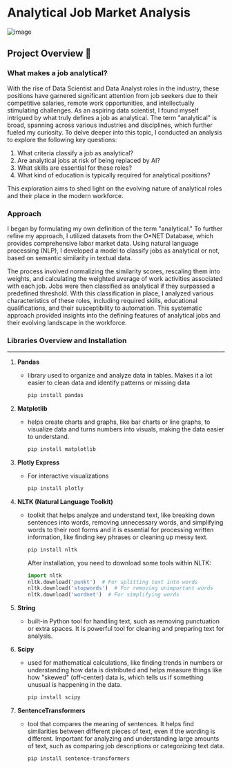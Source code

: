 # Analytical Job Market Analysis

![image](https://github.com/user-attachments/assets/6e603c70-40d1-4117-ab63-1ffb3ac92c63)

## Project Overview 📖

### What makes a job analytical?

With the rise of Data Scientist and Data Analyst roles in the industry, these positions have garnered significant attention from job seekers due to their competitive salaries, remote work opportunities, and intellectually stimulating challenges. As an aspiring data scientist, I found myself intrigued by what truly defines a job as analytical. The term "analytical" is broad, spanning across various industries and disciplines, which further fueled my curiosity. To delve deeper into this topic, I conducted an analysis to explore the following key questions:

   1. What criteria classify a job as analytical?
   2. Are analytical jobs at risk of being replaced by AI?
   3. What skills are essential for these roles?
   4. What kind of education is typically required for analytical positions?
      
This exploration aims to shed light on the evolving nature of analytical roles and their place in the modern workforce.

### Approach

I began by formulating my own definition of the term "analytical." To further refine my approach, I utilized datasets from the O*NET Database, which provides comprehensive labor market data. Using natural language processing (NLP), I developed a model to classify jobs as analytical or not, based on semantic similarity in textual data.

The process involved normalizing the similarity scores, rescaling them into weights, and calculating the weighted average of work activities associated with each job. Jobs were then classified as analytical if they surpassed a predefined threshold. With this classification in place, I analyzed various characteristics of these roles, including required skills, educational qualifications, and their susceptibility to automation. This systematic approach provided insights into the defining features of analytical jobs and their evolving landscape in the workforce.

### Libraries Overview and Installation
---

1. **Pandas**
   - library used to organize and analyze data in tables. Makes it a lot easier to clean data and identify patterns or missing data
     ```bash
     pip install pandas
     ```
3. **Matplotlib**  
   - helps create charts and graphs, like bar charts or line graphs, to visualize data and turns numbers into visuals, making the data easier to understand.   
     ```bash
     pip install matplotlib
     ```
4. **Plotly Express**
   - For interactive visualizations
     ```bash
     pip install plotly
     ```
5. **NLTK (Natural Language Toolkit)**  
   - toolkit that helps analyze and understand text, like breaking down sentences into words, removing unnecessary words, and simplifying words to their root forms and it is essential for processing written information, like finding key phrases or cleaning up messy text.  
     ```bash
     pip install nltk
     ```
     After installation, you need to download some tools within NLTK:
     ```python
     import nltk
     nltk.download('punkt')  # For splitting text into words
     nltk.download('stopwords')  # For removing unimportant words
     nltk.download('wordnet')  # For simplifying words
     ```
6. **String**  
   - built-in Python tool for handling text, such as removing punctuation or extra spaces. It is powerful tool for cleaning and preparing text for analysis.  

7. **Scipy**  
   - used for mathematical calculations, like finding trends in numbers or understanding how data is distributed and helps measure things like how "skewed" (off-center) data is, which tells us if something unusual is happening in the data.    
     ```bash
     pip install scipy
     ```
8. **SentenceTransformers**  
   - tool that compares the meaning of sentences. It helps find similarities between different pieces of text, even if the wording is different. Important for analyzing and understanding large amounts of text, such as comparing job descriptions or categorizing text data.  
     ```bash
     pip install sentence-transformers
     ```

